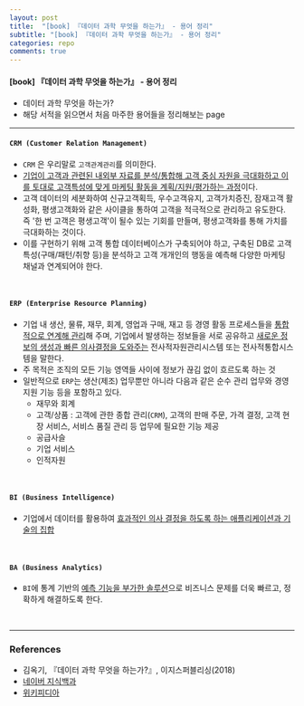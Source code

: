 ```yaml
---
layout: post
title:  "[book] 『데이터 과학 무엇을 하는가』 - 용어 정리"
subtitle: "[book] 『데이터 과학 무엇을 하는가』 - 용어 정리"
categories: repo
comments: true
---
```

#### [book] 『데이터 과학 무엇을 하는가』 - 용어 정리 
- 데이터 과학 무엇을 하는가?
- 해당 서적을 읽으면서 처음 마주한 용어들을 정리해보는 page  

___

#### `CRM (Customer Relation Management)`

- `CRM` 은 우리말로 `고객관계관리`를 의미한다.
- <u>기업이 고객과 관련된 내외부 자료를 분석/통합해 고객 중심 자원을 극대화하고 이를 토대로 고객특성에 맞게 마케팅 활동을 계획/지원/평가하는 과정</u>이다.
- 고객 데이터의 세분화하여 신규고객획득, 우수고객유지, 고객가치증진, 잠재고객 활성화, 평생고객화와 같은 사이클을 통하여 고객을 적극적으로 관리하고 유도한다. 즉 '한 번 고객은 평생고객'이 될수 있는 기회를 만들며, 평생고객화를 통해 가치를 극대화하는 것이다.
- 이를 구현하기 위해 고객 통합 데이터베이스가 구축되어야 하고, 구축된 DB로 고객 특성(구매/패턴/취향 등)을 분석하고 고객 개개인의 행동을 예측해 다양한 마케팅 채널과 연계되어야 한다.

<br>

#### `ERP (Enterprise Resource Planning)`

-  기업 내 생산, 물류, 재무, 회계, 영업과 구매, 재고 등 경영 활동 프로세스들을 <u>통합적으로 연계해 관리</u>해 주며, 기업에서 발생하는 정보들을 서로 공유하고 <u>새로운 정보의 생성과 빠른 의사결정을 도와주는</u> 전사적자원관리시스템 또는 전사적통합시스템을 말한다.
- 주 목적은 조직의 모든 기능 영역들 사이에 정보가 끊김 없이 흐르도록 하는 것
- 일반적으로 `ERP`는 생산(제조) 업무뿐만 아니라  다음과 같은 순수 관리 업무와 경영 지원 기능 등을 포함하고 있다.
	- 재무와 회계
	- 고객/상품 : 고객에 관한 종합 관리(`CRM`), 고객의 판매 주문, 가격 결정, 고객 현장 서비스, 서비스 품질 관리 등 업무에 필요한 기능 제공
	- 공급사슬 
	- 기업 서비스
	- 인적자원

<br>

#### `BI (Business Intelligence)`

- 기업에서 데이터를 활용하여 <u>효과적인 의사 결정을 하도록 하는 애플리케이션과 기술의 집합</u>

<br>

#### `BA (Business Analytics)`

- `BI`에 통계 기반의 <u>예측 기능을 부가한 솔루션</u>으로 비즈니스 문제를 더욱 빠르고, 정확하게 해결하도록 한다.

<br>
 
---

### References

- 김옥기, 『데이터 과학 무엇을 하는가?』, 이지스퍼블리싱(2018)
- [네이버 지식백과](https://terms.naver.com/)
- [위키피디아](https://ko.wikipedia.org/)

